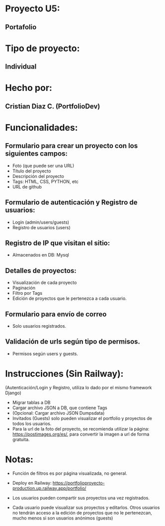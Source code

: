 # Proyecto U5: 
## Portafolio
# Tipo de proyecto: 
## Individual
# Hecho por:
## Cristian Diaz C. (PortfolioDev)
# Funcionalidades:
## Formulario para crear un proyecto con los siguientes campos:

- Foto (que puede ser una URL)
- Título del proyecto
- Descripción del proyecto
- Tags: HTML, CSS, PYTHON, etc
- URL de github

## Formulario de autenticación y Registro de usuarios:
- Login (admin/users/guests)
- Registro de usuarios (users)

## Registro de IP que visitan el sitio:
- Almacenados en DB: Mysql

## Detalles de proyectos:
- Visualización de cada proyecto
- Paginación
- Filtro por Tags
- Edición de proyectos que le pertenezca a cada usuario.

## Formulario para envío de correo
- Solo usuarios registrados.

## Validación de urls según tipo de permisos.
- Permisos según users y guests.
#
# Instrucciones (Sin Railway):
(Autenticación/Login y Registro, utiliza lo dado por el mismo framework Django)
- Migrar tablas a DB 
- Cargar archivo JSON a DB, que contiene Tags
- (Opcional: Cargar archivo JSON Dumpsdata)
- Invitados (Guests) solo pueden visualizar el portfolio y proyectos de todos los usuarios.
- Para la url de la foto del proyecto, se recomienda utilizar la página: https://postimages.org/es/, para convertir la imagen a url de forma gratuita.
#
# Notas:
- Función de filtros es por página visualizada, no general.
- Deploy en Railway: https://portfolioproyecto-production.up.railway.app/portfolio/

- Los usuarios pueden compartir sus proyectos una vez registrados.

- Cada usuario puede visualizar sus proyectos y editarlos. Otros usuarios no tendrán acceso a la edición de proyectos que no le pertenezcan, mucho menos si son usuarios anónimos (guests)